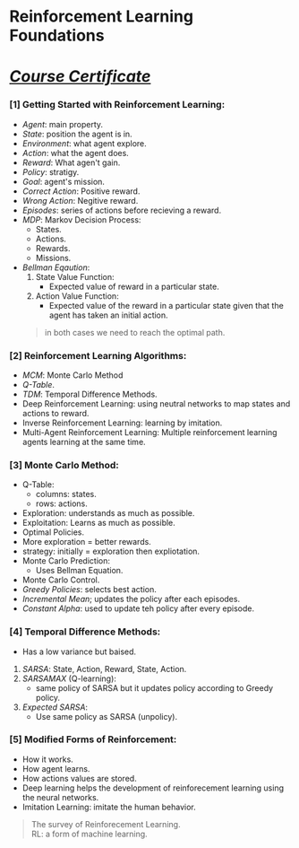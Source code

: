 # Reinforcement Learning Foundations
# [*Course Certificate*](https://www.linkedin.com/learning/certificates/c508f14c5bca9da932384b7b72f22d5cd61e10baa02ace3666b962e581349d71)

### [1] Getting Started with Reinforcement Learning:
- *Agent*: main property. 
- *State*: position the agent is in.
- *Environment*: what agent explore. 
- *Action*: what the agent does.
- *Reward*: What agen't gain. 
- *Policy*: stratigy.
- *Goal*: agent's mission.
- *Correct Action*: Positive reward.
- *Wrong Action*: Negitive reward.
- *Episodes*: series of actions before recieving a reward. 
- *MDP*: Markov Decision Process:
    - States.
    - Actions.
    - Rewards.
    - Missions.
- *Bellman Eqaution*:
    1. State Value Function:
        - Expected value of reward in a particular state.
    2. Action Value Function:
        - Expected value of the reward in a particular state given that the agent has taken an initial action.
    > in both cases we need to reach the optimal path.

### [2] Reinforcement Learning Algorithms:
- *MCM*: Monte Carlo Method
- *Q-Table*. 
- *TDM*: Temporal Difference Methods. 
- Deep Reinforcement Learning: using neutral networks to map states and actions to reward.
- Inverse Reinforcement Learning: learning by imitation. 
- Multi-Agent Reinforcement Learning: Multiple reinforcement learning agents learning at the same time. 

### [3] Monte Carlo Method: 
- Q-Table:
    - columns: states. 
    - rows: actions. 
- Exploration: understands as much as possible.
- Exploitation: Learns as much as possible. 
- Optimal Policies.
- More exploration = better rewards.
- strategy: initially = exploration then expliotation. 
- Monte Carlo Prediction:
    - Uses Bellman Equation. 
- Monte Carlo Control.
- *Greedy Policies*: selects best action. 
- *Incremental Mean*; updates the policy after each episodes. 
- *Constant Alpha*: used to update teh policy after every episode. 

### [4] Temporal Difference Methods:
- Has a low variance but baised. 
1. *SARSA*: State, Action, Reward, State, Action.
2. *SARSAMAX* (Q-learning): 
    - same policy of SARSA but it updates policy according to Greedy policy. 
3. *Expected SARSA*: 
    - Use same policy as SARSA (unpolicy).

### [5] Modified Forms of Reinforcement: 
- How it works.
- How agent learns.
- How actions values are stored.
- Deep learning helps the development of reinforecement learning using the neural networks. 
- Imitation Learning: imitate the human behavior. 
> The survey of Reinforecement Learning.</br>
> RL: a form of machine learning. 

